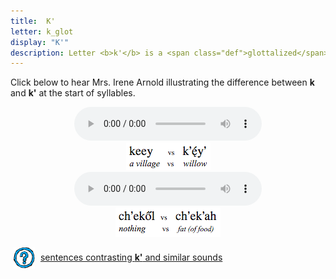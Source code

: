 ```yaml
---
title:  K'
letter: k_glot
display: "K'"
description: Letter <b>k'</b> is a <span class="def">glottalized</span> or <span class="def"><a href="javascript:tech('ejective');">ejective</a></span> sound. It it pronounced like <b>k</b> except with the vocal folds tightly closed so that air is released with a sudden burst or popping sound. Tanacross <b>k'</b> occurs only at the beginning of a syllable. Tanacross <b>k'</b>  does not have any of the raspy quality that is characteristic of Tanacross <b>k</b> at the beginning of a syllable.
---
```



Click below to hear Mrs. Irene Arnold illustrating the difference between <b>k</b> and <b>k'</b> at the start of syllables.


<center>
<audio controls src="/assets/audio/k_k_glot_comp.mp3" type="audio/mpeg">Your browser does not support the audio element.</audio><br/>
<img src="/assets/gif/k_k_glot_comp1.gif" border="0">
</center>

<center>
<audio controls src="/assets/audio/k_k_glot_med_comp.mp3" type="audio/mpeg">Your browser does not support the audio element.</audio><br/>
<img src="/assets/gif/k_k_glot_comp2.gif" border="0">
</center>



<p>
<img src="/assets/images/question.png" width="34" height="34" hspace="5" align="absmiddle"> <a href="../velar_comp/velar_sent/velar_sent.html"> sentences contrasting <b>k'</b> and similar sounds</a><br />
</p>
<br />
						
